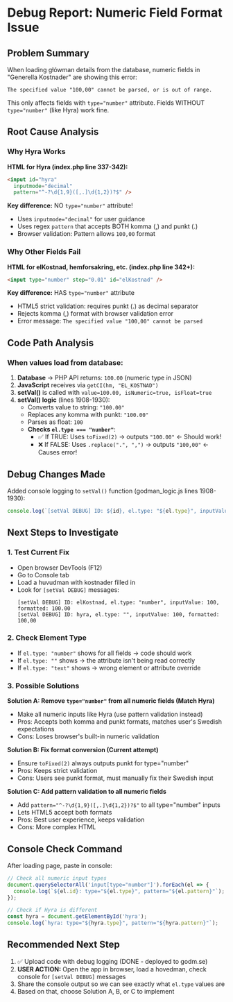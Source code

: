 # Debug Report: Numeric Field Format Issue

## Problem Summary
When loading główman details from the database, numeric fields in "Generella Kostnader" are showing this error:
```
The specified value "100,00" cannot be parsed, or is out of range.
```

This only affects fields with `type="number"` attribute. Fields WITHOUT `type="number"` (like Hyra) work fine.

## Root Cause Analysis

### Why Hyra Works
**HTML for Hyra (index.php line 337-342):**
```html
<input id="hyra"
  inputmode="decimal"
  pattern="^-?\d{1,9}([,.]\d{1,2})?$" />
```

**Key difference:** NO `type="number"` attribute!
- Uses `inputmode="decimal"` for user guidance
- Uses regex `pattern` that accepts BOTH komma (,) and punkt (.)
- Browser validation: Pattern allows `100,00` format

### Why Other Fields Fail
**HTML for elKostnad, hemforsakring, etc. (index.php line 342+):**
```html
<input type="number" step="0.01" id="elKostnad" />
```

**Key difference:** HAS `type="number"` attribute
- HTML5 strict validation: requires punkt (.) as decimal separator
- Rejects komma (,) format with browser validation error
- Error message: `The specified value "100,00" cannot be parsed`

## Code Path Analysis

### When values load from database:

1. **Database** → PHP API returns: `100.00` (numeric type in JSON)
2. **JavaScript** receives via `getCI(hm, "EL_KOSTNAD")`
3. **setVal()** is called with `value=100.00, isNumeric=true, isFloat=true`
4. **setVal() logic** (lines 1908-1930):
   - Converts value to string: `"100.00"`
   - Replaces any komma with punkt: `"100.00"`
   - Parses as float: `100`
   - **Checks `el.type === "number"`**:
     - ✅ If TRUE: Uses `toFixed(2)` → outputs `"100.00"`  ← Should work!
     - ❌ If FALSE: Uses `.replace(".", ",")` → outputs `"100,00"` ← Causes error!

## Debug Changes Made

Added console logging to `setVal()` function (godman_logic.js lines 1908-1930):
```javascript
console.log(`[setVal DEBUG] ID: ${id}, el.type: "${el.type}", inputValue: ${value}, formatted: ${formattedValue}`);
```

## Next Steps to Investigate

### 1. Test Current Fix
- Open browser DevTools (F12)
- Go to Console tab
- Load a huvudman with kostnader filled in
- Look for `[setVal DEBUG]` messages:
  ```
  [setVal DEBUG] ID: elKostnad, el.type: "number", inputValue: 100, formatted: 100.00
  [setVal DEBUG] ID: hyra, el.type: "", inputValue: 100, formatted: 100,00
  ```

### 2. Check Element Type
- If `el.type: "number"` shows for all fields → code should work
- If `el.type: ""` shows → the attribute isn't being read correctly
- If `el.type: "text"` shows → wrong element or attribute override

### 3. Possible Solutions

**Solution A: Remove `type="number"` from all numeric fields (Match Hyra)**
- Make all numeric inputs like Hyra (use pattern validation instead)
- Pros: Accepts both komma and punkt formats, matches user's Swedish expectations
- Cons: Loses browser's built-in numeric validation

**Solution B: Fix format conversion (Current attempt)**
- Ensure `toFixed(2)` always outputs punkt for type="number"
- Pros: Keeps strict validation
- Cons: Users see punkt format, must manually fix their Swedish input

**Solution C: Add pattern validation to all numeric fields**
- Add `pattern="^-?\d{1,9}([,.]\d{1,2})?$"` to all type="number" inputs
- Lets HTML5 accept both formats
- Pros: Best user experience, keeps validation
- Cons: More complex HTML

## Console Check Command
After loading page, paste in console:
```javascript
// Check all numeric input types
document.querySelectorAll('input[type="number"]').forEach(el => {
  console.log(`${el.id}: type="${el.type}", pattern="${el.pattern}"`);
});

// Check if Hyra is different
const hyra = document.getElementById('hyra');
console.log(`hyra: type="${hyra.type}", pattern="${hyra.pattern}"`);
```

## Recommended Next Step
1. ✅ Upload code with debug logging (DONE - deployed to godm.se)
2. **USER ACTION:** Open the app in browser, load a hovedman, check console for `[setVal DEBUG]` messages
3. Share the console output so we can see exactly what `el.type` values are
4. Based on that, choose Solution A, B, or C to implement
